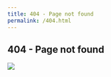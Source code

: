 ```yaml
---
title: 404 - Page not found
permalink: /404.html
---
```


## 404 - Page not found

<img src="/assets/static/gifs/404.gif" style="max-width:15rem">

